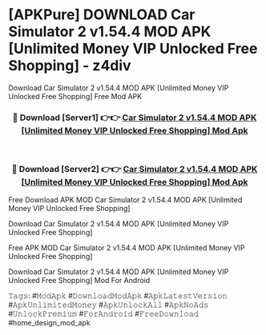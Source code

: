 # [APKPure] DOWNLOAD Car Simulator 2 v1.54.4 MOD APK [Unlimited Money VIP Unlocked Free Shopping] - z4div
Download Car Simulator 2 v1.54.4 MOD APK [Unlimited Money VIP Unlocked Free Shopping] Free Mod APK

<div align="center">
<h3>🔴 Download [Server1] 👉👉 <a href="https://apk-comot.site?title=Car_Simulator_2_v1.54.4_MOD_APK_[Unlimited_Money_VIP_Unlocked_Free_Shopping]">Car Simulator 2 v1.54.4 MOD APK [Unlimited Money VIP Unlocked Free Shopping] Mod Apk</a></h3><br>

<h3>🔴 Download [Server2] 👉👉 <a href="https://apk-comot.site?title=Car_Simulator_2_v1.54.4_MOD_APK_[Unlimited_Money_VIP_Unlocked_Free_Shopping]">Car Simulator 2 v1.54.4 MOD APK [Unlimited Money VIP Unlocked Free Shopping] Mod Apk</a></h3>
</div>


Free Download APK MOD Car Simulator 2 v1.54.4 MOD APK [Unlimited Money VIP Unlocked Free Shopping]

Download Car Simulator 2 v1.54.4 MOD APK [Unlimited Money VIP Unlocked Free Shopping] 

Free APK MOD Car Simulator 2 v1.54.4 MOD APK [Unlimited Money VIP Unlocked Free Shopping] 

Download Car Simulator 2 v1.54.4 MOD APK [Unlimited Money VIP Unlocked Free Shopping] Mod For Android

𝚃𝚊𝚐𝚜: #𝙼𝚘𝚍𝙰𝚙𝚔 #𝙳𝚘𝚠𝚗𝚕𝚘𝚊𝚍𝙼𝚘𝚍𝙰𝚙𝚔 #𝙰𝚙𝚔𝙻𝚊𝚝𝚎𝚜𝚝𝚅𝚎𝚛𝚜𝚒𝚘𝚗 #𝙰𝚙𝚔𝚄𝚗𝚕𝚒𝚖𝚒𝚝𝚎𝚍𝙼𝚘𝚗𝚎𝚢 #𝙰𝚙𝚔𝚄𝚗𝚕𝚘𝚌𝚔𝙰𝚕𝚕 #𝙰𝚙𝚔𝙽𝚘𝙰𝚍𝚜 #𝚄𝚗𝚕𝚘𝚌𝚔𝙿𝚛𝚎𝚖𝚒𝚞𝚖 #𝙵𝚘𝚛𝙰𝚗𝚍𝚛𝚘𝚒𝚍 #𝙵𝚛𝚎𝚎𝙳𝚘𝚠𝚗𝚕𝚘𝚊𝚍 #home_design_mod_apk